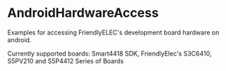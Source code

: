 # AndroidHardwareAccess
Examples for accessing FriendlyELEC's development board hardware on android.

Currently supported boards: Smart4418 SDK, FriendlyElec's S3C6410, S5PV210 and S5P4412 Series of Boards
